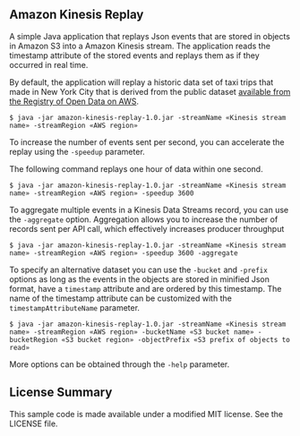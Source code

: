 ## Amazon Kinesis Replay

A simple Java application that replays Json events that are stored in objects in Amazon S3 into a Amazon Kinesis stream. The application reads the timestamp attribute of the stored events and replays them as if they occurred in real time.

By default, the application will replay a historic data set of taxi trips that made in New York City that is derived from the public dataset [available from the Registry of Open Data on AWS](https://registry.opendata.aws/nyc-tlc-trip-records-pds/).

```
$ java -jar amazon-kinesis-replay-1.0.jar -streamName «Kinesis stream name» -streamRegion «AWS region»
```

To increase the number of events sent per second, you can accelerate the replay using the `-speedup` parameter.

The following command replays one hour of data within one second.

```
$ java -jar amazon-kinesis-replay-1.0.jar -streamName «Kinesis stream name» -streamRegion «AWS region» -speedup 3600
```

To aggregate multiple events in a Kinesis Data Streams record, you can use the `-aggregate` option. Aggregation allows you to increase the number of records sent per API call, which effectively increases producer throughput

```
$ java -jar amazon-kinesis-replay-1.0.jar -streamName «Kinesis stream name» -streamRegion «AWS region» -speedup 3600 -aggregate
```

To specify an alternative dataset you can use the `-bucket` and `-prefix` options as long as the events in the objects are stored in minified Json format, have a `timestamp` attribute and are ordered by this timestamp. The name of the timestamp attribute can be customized with the `timestampAttributeName` parameter.

```
$ java -jar amazon-kinesis-replay-1.0.jar -streamName «Kinesis stream name» -streamRegion «AWS region» -bucketName «S3 bucket name» -bucketRegion «S3 bucket region» -objectPrefix «S3 prefix of objects to read»
```

More options can be obtained through the `-help` parameter.

## License Summary

This sample code is made available under a modified MIT license. See the LICENSE file.

